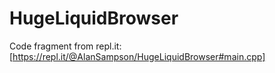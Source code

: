 # HugeLiquidBrowser

Code fragment from repl.it: [https://repl.it/@AlanSampson/HugeLiquidBrowser#main.cpp]
